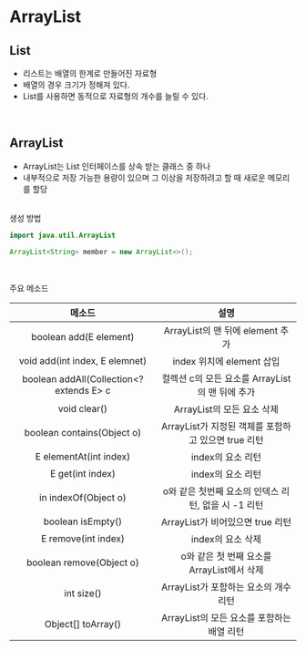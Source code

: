 # ArrayList

## List 
- 리스트는 배열의 한계로 만들어진 자료형
- 배열의 경우 크기가 정해져 있다.
- List를 사용하면 동적으로 자료형의 개수를 늘릴 수 있다.

<br>

## ArrayList
- ArrayList는 List 인터페이스를 상속 받는 클래스 중 하나
- 내부적으로 저장 가능한 용량이 있으며 그 이상을 저장하려고 할 때 새로운 메모리를 할당

<br>
생성 방법

```java
import java.util.ArrayList

ArrayList<String> member = new ArrayList<>();
```

<br>

주요 메소드

|메소드|설명|
|:---:|:---:|
|boolean add(E element)|ArrayList의 맨 뒤에 element 추가|
|void add(int index, E elemnet)|index 위치에 element 삽입|
|boolean addAll(Collection<? extends E> c|컬렉션 c의 모든 요소를 ArrayList의 맨 뒤에 추가|
|void clear()|ArrayList의 모든 요소 삭제|
|boolean contains(Object o)|ArrayList가 지정된 객체를 포함하고 있으면 true 리턴|
|E elementAt(int index)|index의 요소 리턴|
|E get(int index)|index의 요소 리턴|
|in indexOf(Object o)|o와 같은 첫번째 요소의 인덱스 리턴, 없을 시 -1 리턴|
|boolean isEmpty()|ArrayList가 비어있으면 true 리턴|
|E remove(int index)|index의 요소 삭제|
|boolean remove(Object o)|o와 같은 첫 번째 요소를 ArrayList에서 삭제|
|int size()|ArrayList가 포함하는 요소의 개수 리턴|
|Object[] toArray()|ArrayList의 모든 요소를 포함하는 배열 리턴|
